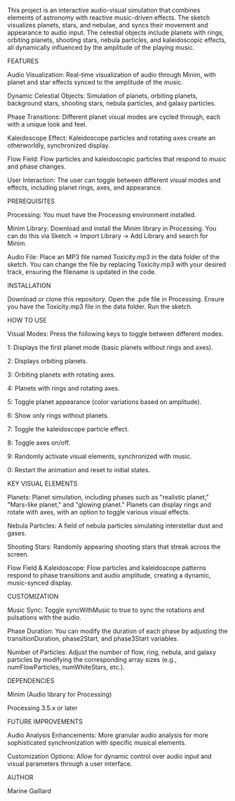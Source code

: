 This project is an interactive audio-visual simulation that combines elements of astronomy with reactive music-driven effects. The sketch visualizes planets, stars, and nebulae, and syncs their movement and appearance to audio input. The celestial objects include planets with rings, orbiting planets, shooting stars, nebula particles, and kaleidoscopic effects, all dynamically influenced by the amplitude of the playing music.




FEATURES

Audio Visualization: Real-time visualization of audio through Minim, with planet and star effects synced to the amplitude of the music.

Dynamic Celestial Objects: Simulation of planets, orbiting planets, background stars, shooting stars, nebula particles, and galaxy particles.

Phase Transitions: Different planet visual modes are cycled through, each with a unique look and feel.

Kaleidoscope Effect: Kaleidoscope particles and rotating axes create an otherworldly, synchronized display.

Flow Field: Flow particles and kaleidoscopic particles that respond to music and phase changes.

User Interaction: The user can toggle between different visual modes and effects, including planet rings, axes, and appearance.




PREREQUISITES

Processing: You must have the Processing environment installed.

Minim Library: Download and install the Minim library in Processing. You can do this via Sketch -> Import Library -> Add Library and search for Minim.

Audio File: Place an MP3 file named Toxicity.mp3 in the data folder of the sketch. You can change the file by replacing Toxicity.mp3 with your desired track, ensuring the filename is updated in the code.




INSTALLATION

Download or clone this repository.
Open the .pde file in Processing.
Ensure you have the Toxicity.mp3 file in the data folder.
Run the sketch.


HOW TO USE

Visual Modes: Press the following keys to toggle between different modes.

1: Displays the first planet mode (basic planets without rings and axes).

2: Displays orbiting planets.

3: Orbiting planets with rotating axes.

4: Planets with rings and rotating axes.

5: Toggle planet appearance (color variations based on amplitude).

6: Show only rings without planets.

7: Toggle the kaleidoscope particle effect.

8: Toggle axes on/off.

9: Randomly activate visual elements, synchronized with music.

0: Restart the animation and reset to initial states.




KEY VISUAL ELEMENTS

Planets:
Planet simulation, including phases such as "realistic planet," "Mars-like planet," and "glowing planet."
Planets can display rings and rotate with axes, with an option to toggle various visual effects.

Nebula Particles:
A field of nebula particles simulating interstellar dust and gases.

Shooting Stars:
Randomly appearing shooting stars that streak across the screen.

Flow Field & Kaleidoscope:
Flow particles and kaleidoscope patterns respond to phase transitions and audio amplitude, creating a dynamic, music-synced display.


CUSTOMIZATION

Music Sync: Toggle syncWithMusic to true to sync the rotations and pulsations with the audio.

Phase Duration: You can modify the duration of each phase by adjusting the transitionDuration, phase2Start, and phase3Start variables.

Number of Particles: Adjust the number of flow, ring, nebula, and galaxy particles by modifying the corresponding array sizes (e.g., numFlowParticles, numWhiteStars, etc.).


DEPENDENCIES

Minim (Audio library for Processing)

Processing 3.5.x or later


FUTURE IMPROVEMENTS

Audio Analysis Enhancements: More granular audio analysis for more sophisticated synchronization with specific musical elements.

Customization Options: Allow for dynamic control over audio input and visual parameters through a user interface.


AUTHOR

Marine Gaillard


